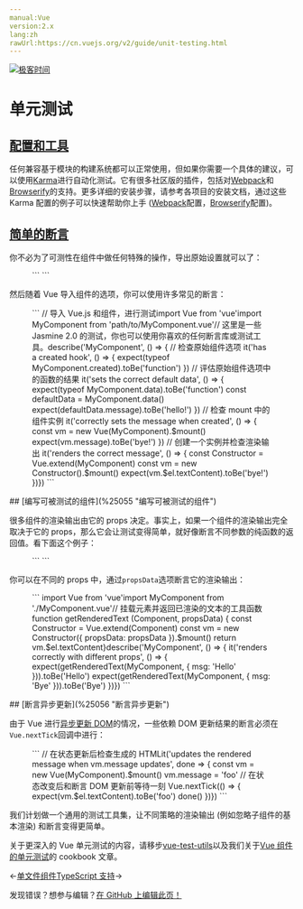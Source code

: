 ```yaml
---
manual:Vue
version:2.x
lang:zh
rawUrl:https://cn.vuejs.org/v2/guide/unit-testing.html
---
```


[![极客时间](%24789.gif "")](%24797 "")

# 单元测试

## [配置和工具](%25048 "配置和工具")<a name="配置和工具"></a>


任何兼容基于模块的构建系统都可以正常使用，但如果你需要一个具体的建议，可以使用[Karma](%25049 "")进行自动化测试。它有很多社区版的插件，包括对[Webpack](%25050 "")和[Browserify](%25051 "")的支持。更多详细的安装步骤，请参考各项目的安装文档，通过这些 Karma 配置的例子可以快速帮助你上手 ([Webpack](%25052 "")配置，[Browserify](%25053 "")配置)。


## [简单的断言](%25054 "简单的断言")<a name="简单的断言"></a>


你不必为了可测性在组件中做任何特殊的操作，导出原始设置就可以了：

<figure>```
<template>  <span>{{ message }}</span></template><script>  export default {    data () {      return {        message: 'hello!'      }    },    created () {      this.message = 'bye!'    }  }</script>
``` 

</figure>

然后随着 Vue 导入组件的选项，你可以使用许多常见的断言：

<figure>```
// 导入 Vue.js 和组件，进行测试import Vue from 'vue'import MyComponent from 'path/to/MyComponent.vue'// 这里是一些 Jasmine 2.0 的测试，你也可以使用你喜欢的任何断言库或测试工具。describe('MyComponent', () => {  // 检查原始组件选项  it('has a created hook', () => {    expect(typeof MyComponent.created).toBe('function')  })  // 评估原始组件选项中的函数的结果  it('sets the correct default data', () => {    expect(typeof MyComponent.data).toBe('function')    const defaultData = MyComponent.data()    expect(defaultData.message).toBe('hello!')  })  // 检查 mount 中的组件实例  it('correctly sets the message when created', () => {    const vm = new Vue(MyComponent).$mount()    expect(vm.message).toBe('bye!')  })  // 创建一个实例并检查渲染输出  it('renders the correct message', () => {    const Constructor = Vue.extend(MyComponent)    const vm = new Constructor().$mount()    expect(vm.$el.textContent).toBe('bye!')  })})
``` 

</figure>
## [编写可被测试的组件](%25055 "编写可被测试的组件")<a name="编写可被测试的组件"></a>


很多组件的渲染输出由它的 props 决定。事实上，如果一个组件的渲染输出完全取决于它的 props，那么它会让测试变得简单，就好像断言不同参数的纯函数的返回值。看下面这个例子：

<figure>```
<template>  <p>{{ msg }}</p></template><script>  export default {    props: ['msg']  }</script>
``` 

</figure>

你可以在不同的 props 中，通过`propsData`选项断言它的渲染输出：

<figure>```
import Vue from 'vue'import MyComponent from './MyComponent.vue'// 挂载元素并返回已渲染的文本的工具函数function getRenderedText (Component, propsData) {  const Constructor = Vue.extend(Component)  const vm = new Constructor({ propsData: propsData }).$mount()  return vm.$el.textContent}describe('MyComponent', () => {  it('renders correctly with different props', () => {    expect(getRenderedText(MyComponent, {      msg: 'Hello'    })).toBe('Hello')    expect(getRenderedText(MyComponent, {      msg: 'Bye'    })).toBe('Bye')  })})
``` 

</figure>
## [断言异步更新](%25056 "断言异步更新")<a name="断言异步更新"></a>


由于 Vue 进行[异步更新 DOM](%25057 "")的情况，一些依赖 DOM 更新结果的断言必须在`Vue.nextTick`回调中进行：

<figure>```
// 在状态更新后检查生成的 HTMLit('updates the rendered message when vm.message updates', done => {  const vm = new Vue(MyComponent).$mount()  vm.message = 'foo'  // 在状态改变后和断言 DOM 更新前等待一刻  Vue.nextTick(() => {    expect(vm.$el.textContent).toBe('foo')    done()  })})
``` 

</figure>

我们计划做一个通用的测试工具集，让不同策略的渲染输出 (例如忽略子组件的基本渲染) 和断言变得更简单。



关于更深入的 Vue 单元测试的内容，请移步[vue-test-utils](%25058 "")以及我们关于[Vue 组件的单元测试](%25059 "")的 cookbook 文章。

←[单文件组件](%24799 "")[TypeScript 支持](%25060 "")→

发现错误？想参与编辑？[在 GitHub 上编辑此页！](%25061 "")


